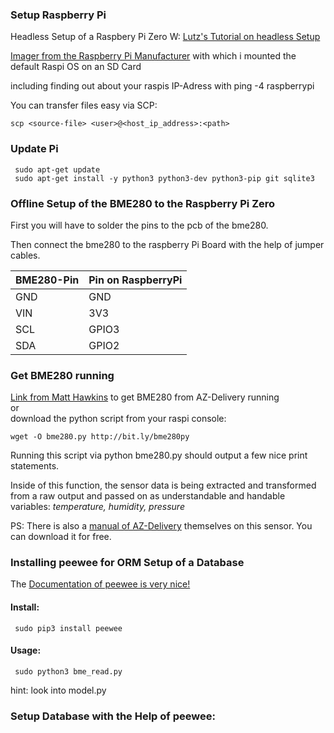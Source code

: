 ### Setup Raspberry  Pi
Headless Setup of a Raspbery Pi Zero W:
[Lutz's Tutorial on headless Setup](https://www.youtube.com/watch?v=hoy4x7MTA-o)

[Imager from the Raspberry Pi Manufacturer](https://www.raspberrypi.com/software/) with which i mounted the default Raspi OS on an SD Card

including finding out about your raspis IP-Adress with
     ping -4 raspberrypi

You can transfer files easy via SCP:

    scp <source-file> <user>@<host_ip_address>:<path>
    
    



### Update Pi
     sudo apt-get update
     sudo apt-get install -y python3 python3-dev python3-pip git sqlite3 

     
### Offline Setup of the BME280 to the Raspberry Pi Zero
First you will have to solder the pins to the pcb of the bme280.

Then connect the bme280 to the raspberry Pi Board with the help of jumper cables.

| BME280-Pin | Pin on RaspberryPi |
| --- | --- |
| GND | GND |
| VIN | 3V3 |
| SCL | GPIO3 |
| SDA | GPIO2 |


### Get BME280 running

[Link from Matt Hawkins](https://www.raspberrypi-spy.co.uk/2016/07/using-bme280-i2c-temperature-pressure-sensor-in-python/) to get BME280 from AZ-Delivery running <br>
or <br>
download the python script from your raspi console:
     
    wget -O bme280.py http://bit.ly/bme280py

Running this script via
     python bme280.py
should output a few nice print statements.

Inside of this function, the sensor data is being extracted and transformed from a raw output and passed on as understandable and handable variables: *temperature, humidity, pressure*


PS: There is also a [manual of AZ-Delivery](https://www.az-delivery.de/products/gy-bme280-kostenfreies-e-book?variant=19134838997088) themselves on this sensor. You can download it for free.


### Installing peewee for ORM Setup of a Database
The [Documentation of peewee is very nice!](http://docs.peewee-orm.com/en/latest/)
#### Install:
     sudo pip3 install peewee

#### Usage:
     sudo python3 bme_read.py

hint: look into model.py


### Setup Database with the Help of peewee:
